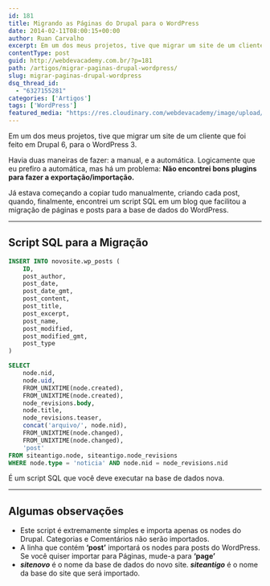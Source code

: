 ```yaml
---
id: 181
title: Migrando as Páginas do Drupal para o WordPress
date: 2014-02-11T08:00:15+00:00
author: Ruan Carvalho
excerpt: Em um dos meus projetos, tive que migrar um site de um cliente que foi feito em Drupal 6, para o Wordpress 3. Veja, neste post, uma forma de automatizar a importação e não ter que copiar manualmente cada página.
contentType: post
guid: http://webdevacademy.com.br/?p=181
path: /artigos/migrar-paginas-drupal-wordpress/
slug: migrar-paginas-drupal-wordpress
dsq_thread_id:
  - "6327155281"
categories: ['Artigos']
tags: ['WordPress']
featured_media: "https://res.cloudinary.com/webdevacademy/image/upload/v1556582305/featured/wda-placeholder.jpg"
---
```

Em um dos meus projetos, tive que migrar um site de um cliente que foi feito em Drupal 6, para o WordPress 3.

Havia duas maneiras de fazer: a manual, e a automática. Logicamente que eu prefiro a automática, mas há um problema: **Não encontrei bons plugins para fazer a exportação/importação.**

Já estava começando a copiar tudo manualmente, criando cada post, quando, finalmente, encontrei um script SQL em um blog que facilitou a migração de páginas e posts para a base de dados do WordPress.


****

## Script SQL para a Migração

```sql
INSERT INTO novosite.wp_posts (
    ID,
    post_author,
    post_date,
    post_date_gmt,
    post_content,
    post_title,
    post_excerpt,
    post_name,
    post_modified,
    post_modified_gmt,
    post_type
)

SELECT
    node.nid,
    node.uid,
    FROM_UNIXTIME(node.created),
    FROM_UNIXTIME(node.created),
    node_revisions.body,
    node.title,
    node_revisions.teaser,
    concat('arquivo/', node.nid),
    FROM_UNIXTIME(node.changed),
    FROM_UNIXTIME(node.changed),
    'post'
FROM siteantigo.node, siteantigo.node_revisions
WHERE node.type = 'noticia' AND node.nid = node_revisions.nid
```

É um script SQL que você deve executar na base de dados nova.

****

## Algumas observações

  * Este script é extremamente simples e importa apenas os nodes do Drupal. Categorias e Comentários não serão importados.
  * A linha que contém **&#8216;post&#8217;** importará os nodes para posts do WordPress. Se você quiser importar para Páginas, mude-a para **&#8216;page&#8217;**
  * **_sitenovo_** é o nome da base de dados do novo site. _**siteantigo**_ é o nome da base do site que será importado.
